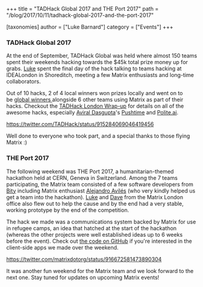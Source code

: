 +++
title = "TADHack Global 2017 and THE Port 2017"
path = "/blog/2017/10/11/tadhack-global-2017-and-the-port-2017"

[taxonomies]
author = ["Luke Barnard"]
category = ["Events"]
+++

### TADHack Global 2017

At the end of September, TADHack Global was held where almost 150 teams spent their weekends hacking towards the $45k total prize money up for grabs. <a href="https://matrix.to/#/@lb:ldbco.de">Luke</a> spent the final day of the hack talking to teams hacking at IDEALondon in Shoreditch, meeting a few Matrix enthusiasts and long-time collaborators.

Out of 10 hacks, 2 of 4 local winners won prizes locally and went on to be <a href="http://blog.tadhack.com/2017/10/02/tadhack-global-2017-winners/">global winners </a>alongside 6 other teams using Matrix as part of their hacks. Checkout the <a href="http://blog.tadhack.com/2017/10/03/tadhack-london-2017/">TADHack London Wrap-up</a> for details on all of the awesome hacks, especially <a href="https://github.com/aviraldg">Aviral Dasgupta</a>'s <a href="https://www.youtube.com/watch?v=lOmhgSNS_6E&amp;feature=youtu.be">Pushtime</a> and <a href="https://youtu.be/qOYdDyRlDNE" target="_blank">Polite.ai</a>.

https://twitter.com/TADHack/status/915284069046419456

Well done to everyone who took part, and a special thanks to those flying Matrix :)

### THE Port 2017

The following weekend was THE Port 2017, a humanitarian-themed hackathon held at CERN, Geneva in Switzerland. Among the 7 teams participating, the Matrix team consisted of a few software developers from <a href="https://bity.com">Bity</a> including Matrix enthusiast <a href="https://github.com/OmeGak">Alejandro Avilés</a> (who very kindly helped us get a team into the hackathon). <a href="https://matrix.to/#/@lb:ldbco.de">Luke</a> and <a href="https://matrix.to/#/@dbkr:matrix.org">Dave</a> from the Matrix London office also flew out to help the cause and by the end had a very stable, working prototype by the end of the competition.

The hack we made was a communications system backed by Matrix for use in refugee camps, an idea that hatched at the start of the hackathon (whereas the other projects were well established ideas up to 6 weeks before the event). Check out <a href="https://github.com/theport2017-matrix">the code on GitHub</a> if you're interested in the client-side apps we made over the weekend.

https://twitter.com/matrixdotorg/status/916672581473890304

It was another fun weekend for the Matrix team and we look forward to the next one. Stay tuned for updates on upcoming Matrix events!
